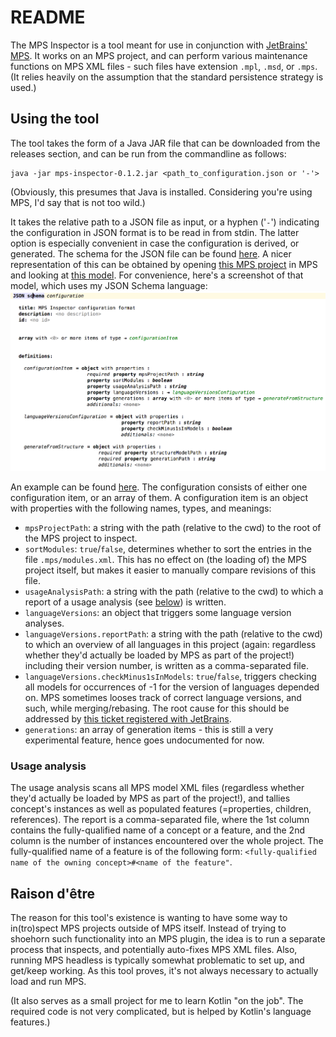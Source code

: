 # README

The MPS Inspector is a tool meant for use in conjunction with [JetBrains' MPS](https://www.jetbrains.com/mps/).
It works on an MPS project, and can perform various maintenance functions on MPS XML files - such files have extension `.mpl`, `.msd`, or `.mps`.
(It relies heavily on the assumption that the standard persistence strategy is used.)


## Using the tool

The tool takes the form of a Java JAR file that can be downloaded from the releases section, and can be run from the commandline as follows:

```
java -jar mps-inspector-0.1.2.jar <path_to_configuration.json or '-'>
```

(Obviously, this presumes that Java is installed.
 Considering you're using MPS, I'd say that is not too wild.)

It takes the relative path to a JSON file as input, or a hyphen ('`-`') indicating the configuration in JSON format is to be read in from stdin.
The latter option is especially convenient in case the configuration is derived, or generated.
The schema for the JSON file can be found [here](docs/configuration.json).
A nicer representation of this can be obtained by opening [this MPS project](../mps-open-source) in MPS and looking at [this model](http://127.0.0.1:63320/node?ref=r%3Af1a3e78d-0501-4cd7-bd93-048bebea3b89%28JsonSchema.MPSInspector%29%2F3866676681422830897).
For convenience, here's a screenshot of that model, which uses my JSON Schema language:
![screenshot of JSON schema for MPS Inspector configuration](docs/configuration.png)

An example can be found [here](./src/test/resources/tryOnOwn.json).
The configuration consists of either one configuration item, or an array of them.
A configuration item is an object with properties with the following names, types, and meanings:

* `mpsProjectPath`: a string with the path (relative to the cwd) to the root of the MPS project to inspect.
* `sortModules`: `true`/`false`, determines whether to sort the entries in the file `.mps/modules.xml`.
    This has no effect on (the loading of) the MPS project itself, but makes it easier to manually compare revisions of this file.
* `usageAnalysisPath`: a string with the path (relative to the cwd) to which a report of a usage analysis (see [below](#usage-analysis)) is written.
* `languageVersions`: an object that triggers some language version analyses.
* `languageVersions.reportPath`: a string with the path (relative to the cwd) to which an overview of all languages in this project (again: regardless whether they'd actually be loaded by MPS as part of the project!) including their version number, is written as a comma-separated file.
* `languageVersions.checkMinus1sInModels`: `true`/`false`, triggers checking all models for occurrences of -1 for the version of languages depended on.
    MPS sometimes looses track of correct language versions, and such, while merging/rebasing.
    The root cause for this should be addressed by [this ticket registered with JetBrains](https://youtrack.jetbrains.com/issue/MPS-29937).
* `generations`: an array of generation items - this is still a very experimental feature, hence goes undocumented for now.


### Usage analysis

The usage analysis scans all MPS model XML files (regardless whether they'd actually be loaded by MPS as part of the project!), and tallies concept's instances as well as populated features (=properties, children, references).
The report is a comma-separated file, where the 1st column contains the fully-qualified name of a concept or a feature, and the 2nd column is the number of instances encountered over the whole project.
The fully-qualified name of a feature is of the following form: `<fully-qualified name of the owning concept>#<name of the feature"`.


## Raison d'être

The reason for this tool's existence is wanting to have some way to in(tro)spect MPS projects outside of MPS itself.
Instead of trying to shoehorn such functionality into an MPS plugin, the idea is to run a separate process that inspects, and potentially auto-fixes MPS XML files.
Also, running MPS headless is typically somewhat problematic to set up, and get/keep working.
As this tool proves, it's not always necessary to actually load and run MPS.

(It also serves as a small project for me to learn Kotlin "on the job".
The required code is not very complicated, but is helped by Kotlin's language features.)

